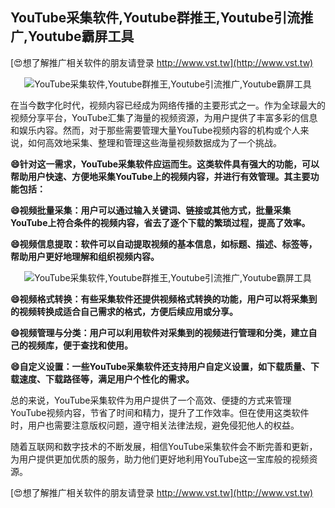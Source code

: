 ## **YouTube采集软件,Youtube群推王,Youtube引流推广,Youtube霸屏工具**

[😍想了解推广相关软件的朋友请登录 http://www.vst.tw](http://www.vst.tw)

 <center><img src="https://vst.tw/MP4/tuiguang/png/6.png" alt="YouTube采集软件,Youtube群推王,Youtube引流推广,Youtube霸屏工具"></center>

在当今数字化时代，视频内容已经成为网络传播的主要形式之一。作为全球最大的视频分享平台，YouTube汇集了海量的视频资源，为用户提供了丰富多彩的信息和娱乐内容。然而，对于那些需要管理大量YouTube视频内容的机构或个人来说，如何高效地采集、整理和管理这些海量视频数据成为了一个挑战。

**😄针对这一需求，YouTube采集软件应运而生。这类软件具有强大的功能，可以帮助用户快速、方便地采集YouTube上的视频内容，并进行有效管理。其主要功能包括：**

**😄视频批量采集：用户可以通过输入关键词、链接或其他方式，批量采集YouTube上符合条件的视频内容，省去了逐个下载的繁琐过程，提高了效率。**

**😄视频信息提取：软件可以自动提取视频的基本信息，如标题、描述、标签等，帮助用户更好地理解和组织视频内容。**

 <center><img src="https://vst.tw/MP4/tuiguang/png/7.png" alt="YouTube采集软件,Youtube群推王,Youtube引流推广,Youtube霸屏工具"></center>

**😄视频格式转换：有些采集软件还提供视频格式转换的功能，用户可以将采集到的视频转换成适合自己需求的格式，方便后续应用或分享。**

**😄视频管理与分类：用户可以利用软件对采集到的视频进行管理和分类，建立自己的视频库，便于查找和使用。**

**😄自定义设置：一些YouTube采集软件还支持用户自定义设置，如下载质量、下载速度、下载路径等，满足用户个性化的需求。**

总的来说，YouTube采集软件为用户提供了一个高效、便捷的方式来管理YouTube视频内容，节省了时间和精力，提升了工作效率。但在使用这类软件时，用户也需要注意版权问题，遵守相关法律法规，避免侵犯他人的权益。

随着互联网和数字技术的不断发展，相信YouTube采集软件会不断完善和更新，为用户提供更加优质的服务，助力他们更好地利用YouTube这一宝库般的视频资源。

[😍想了解推广相关软件的朋友请登录 http://www.vst.tw](http://www.vst.tw)



